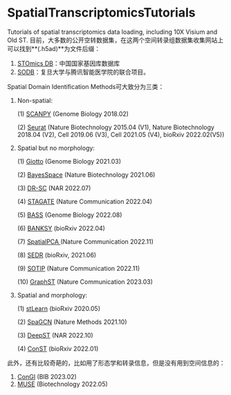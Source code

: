 # SpatialTranscriptomicsTutorials
Tutorials of spatial transcriptomics data loading, including 10X Visium and Old ST.
目前，大多数的公开空转数据集，在这两个空间转录组数据集收集网站上可以找到**(.h5ad)**为文件后缀：

1. [STOmics DB](https://db.cngb.org/stomics/)：中国国家基因库数据库
2. [SODB](https://gene.ai.tencent.com/SpatialOmics/)：复旦大学与腾讯智能医学院的联合项目。

Spatial Domain Identification Methods可大致分为三类：

1. Non-spatial: 

   (1) [SCANPY](https://genomebiology.biomedcentral.com/articles/10.1186/s13059-017-1382-0) (Genome Biology 2018.02)

   (2) [Seurat](https://satijalab.org/seurat/) (Nature Biotechnology 2015.04 (V1),  Nature Biotechnology 2018.04 (V2), Cell 2019.06 (V3), Cell 2021.05 (V4), bioRxiv 2022.02(V5))

2. Spatial but no morphology: 

   (1) [Giotto](https://genomebiology.biomedcentral.com/articles/10.1186/s13059-021-02286-2) (Genome Biology 2021.03)

   (2) [BayesSpace](https://www.nature.com/articles/s41587-021-00935-2) (Nature Biotechnology 2021.06)

   (3) [DR-SC](https://academic.oup.com/nar/article/50/12/e72/6555431) (NAR 2022.07)

   (4) [STAGATE](https://www.nature.com/articles/s41467-022-29439-6) (Nature Communication 2022.04)

   (5) [BASS](https://genomebiology.biomedcentral.com/articles/10.1186/s13059-022-02734-7) (Genome Biology 2022.08)

   (6) [BANKSY](https://www.biorxiv.org/content/10.1101/2022.04.14.488259v1.full) (bioRxiv 2022.04)

   (7) [SpatialPCA ](https://www.nature.com/articles/s41467-022-34879-1) (Nature Communication 2022.11)

   (8) [SEDR](https://www.biorxiv.org/content/10.1101/2021.06.15.448542v2) (bioRxiv, 2021.06)

   (9) [SOTIP](https://www.nature.com/articles/s41467-022-34867-5) (Nature Communication 2022.11)

   (10) [GraphST](https://www.nature.com/articles/s41467-023-36796-3) (Nature Communication 2023.03)

3. Spatial and morphology:

   (1) [stLearn](https://stlearn.readthedocs.io/en/latest/tutorials.html) (bioRxiv 2020.05)

   (2) [SpaGCN](https://www.nature.com/articles/s41592-021-01255-8) (Nature Methods 2021.10)

   (3) [DeepST](https://academic.oup.com/nar/article/50/22/e131/6761985) (NAR 2022.10)

   (4) [ConST](https://github.com/ys-zong/conST) (bioRxiv 2022.01)

此外，还有比较奇葩的，比如用了形态学和转录信息，但是没有用到空间信息的：

1. [ConGI](https://academic.oup.com/bib/article-abstract/24/2/bbad048/7035112) (BIB 2023.02)
1. [MUSE](https://www.nature.com/articles/s41587-022-01251-z) (Biotechnology 2022.05)
